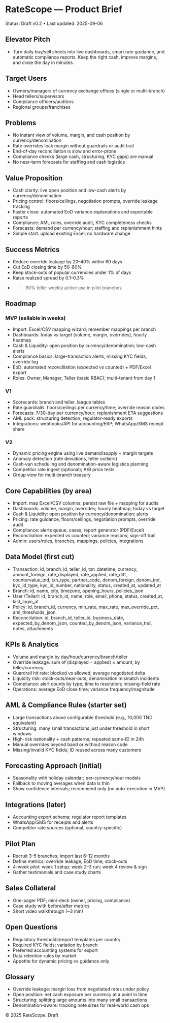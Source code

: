 # RateScope — Product Brief

Status: Draft v0.2 • Last updated: 2025-09-06

## Elevator Pitch
- Turn daily buy/sell sheets into live dashboards, smart rate guidance, and automatic compliance reports. Keep the right cash, improve margins, and close the day in minutes.

## Target Users
- Owners/managers of currency exchange offices (single or multi-branch)
- Head tellers/supervisors
- Compliance officers/auditors
- Regional groups/franchises

## Problems
- No instant view of volume, margin, and cash position by currency/denomination
- Rate overrides leak margin without guardrails or audit trail
- End-of-day reconciliation is slow and error-prone
- Compliance checks (large cash, structuring, KYC gaps) are manual
- No near-term forecasts for staffing and cash logistics

## Value Proposition
- Cash clarity: live open position and low-cash alerts by currency/denomination
- Pricing control: floors/ceilings, negotiation prompts, override leakage tracking
- Faster close: automated EoD variance explanations and exportable reports
- Compliance: AML rules, override audit, KYC completeness checks
- Forecasts: demand per currency/hour; staffing and replenishment hints
- Simple start: upload existing Excel; no hardware change

## Success Metrics
- Reduce override leakage by 20–40% within 60 days
- Cut EoD closing time by 50–80%
- Keep stock-outs of popular currencies under 1% of days
- Raise realized spread by 0.1–0.3%
- >90% teller weekly active use in pilot branches

## Roadmap
### MVP (sellable in weeks)
- Import: Excel/CSV mapping wizard; remember mappings per branch
- Dashboards: today vs target (volume, margin, overrides), hourly heatmap
- Cash & Liquidity: open position by currency/denomination; low-cash alerts
- Compliance basics: large-transaction alerts, missing KYC fields, override log
- EoD: automated reconciliation (expected vs counted) + PDF/Excel export
- Roles: Owner, Manager, Teller (basic RBAC); multi-tenant from day 1

### V1
- Scorecards: branch and teller, league tables
- Rate guardrails: floors/ceilings per currency/time; override reason codes
- Forecasts: 7/30-day per currency/hour; replenishment ETA suggestions
- AML pack: structuring detection; regulator-ready exports
- Integrations: webhooks/API for accounting/ERP; WhatsApp/SMS receipt share

### V2
- Dynamic pricing engine using live demand/supply + margin targets
- Anomaly detection (rate deviations, teller outliers)
- Cash‑van scheduling and denomination-aware logistics planning
- Competitor rate ingest (optional); A/B price tests
- Group view for multi-branch treasury

## Core Capabilities (by area)
- Import: map Excel/CSV columns; persist raw file + mapping for audits
- Dashboards: volume, margin, overrides; hourly heatmap; today vs target
- Cash & Liquidity: open position by currency/denomination; alerts
- Pricing: rate guidance, floors/ceilings, negotiation prompts, override audit
- Compliance: alerts queue, cases, report generator (PDF/Excel)
- Reconciliation: expected vs counted; variance reasons; sign-off trail
- Admin: users/roles, branches, mappings, policies, integrations

## Data Model (first cut)
- Transaction: id, branch_id, teller_id, txn_datetime, currency, amount_foreign, rate_displayed, rate_applied, rate_diff, countervalue_tnd, txn_type, partner_code, denom_foreign, denom_tnd, kyc_id_type, kyc_id_number, nationality, status, created_at, updated_at
- Branch: id, name, city, timezone, opening_hours, policies_json
- User (Teller): id, branch_id, name, role, email, phone, status, created_at, last_login_at
- Policy: id, branch_id, currency, min_rate, max_rate, max_override_pct, aml_thresholds_json
- Reconciliation: id, branch_id, teller_id, business_date, expected_by_denom_json, counted_by_denom_json, variance_tnd, notes, attachments

## KPIs & Analytics
- Volume and margin by day/hour/currency/branch/teller
- Override leakage: sum of (displayed − applied) × amount, by teller/currency
- Guardrail hit rate: blocked vs allowed; average negotiated delta
- Liquidity risk: stock-outs/near-outs; denomination mismatch incidents
- Compliance: alert counts by type; time to resolution; missing-field rate
- Operations: average EoD close time; variance frequency/magnitude

## AML & Compliance Rules (starter set)
- Large transactions above configurable threshold (e.g., 10,000 TND equivalent)
- Structuring: many small transactions just under threshold in short windows
- High-risk nationality + cash patterns; repeated same-ID in 24h
- Manual overrides beyond band or without reason code
- Missing/invalid KYC fields; ID reused across many customers

## Forecasting Approach (initial)
- Seasonality with holiday calendar; per-currency/hour models
- Fallback to moving averages when data is thin
- Show confidence intervals; recommend only (no auto-execution in MVP)

## Integrations (later)
- Accounting export schema; regulator report templates
- WhatsApp/SMS for receipts and alerts
- Competitor rate sources (optional, country-specific)

## Pilot Plan
- Recruit 3–5 branches; import last 6–12 months
- Define metrics: override leakage, EoD time, stock-outs
- 4-week pilot: week 1 setup; week 2–3 run; week 4 review & sign
- Gather testimonials and case study charts

## Sales Collateral
- One-pager PDF; mini-deck (owner, pricing, compliance)
- Case study with before/after metrics
- Short video walkthrough (~3 min)

## Open Questions
- Regulatory thresholds/report templates per country
- Required KYC fields; variation by branch
- Preferred accounting systems for export
- Data retention rules by market
- Appetite for dynamic pricing vs guidance only

## Glossary
- Override leakage: margin loss from negotiated rates under policy
- Open position: net cash exposure per currency at a point in time
- Structuring: splitting large amounts into many small transactions
- Denomination-aware: tracking note sizes for real-world cash ops

© 2025 RateScope. Draft
